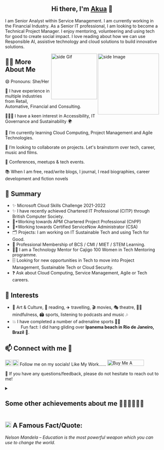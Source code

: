 
<h2 align="center">
Hi there, I'm <a href="https://linktr.ee/aopong" target="_blank" rel="noreferrer">Akua</a> 👋
</h2>

I am Senior Analyst within Service Management. I am currently working in the Financial Industry. As a Senior IT professional, I am looking to become a Technical Project Manager. I enjoy mentoring, volunteering and using tech for good to create social impact. I love reading about how we can use Responsible AI, assistive technology and cloud solutions to build innovative solutions.

<img src="https://github.com/sciencepal/sciencepal/blob/master/assets/life_balance.gif" alt="side Image" align="right" width="200" height="auto" />
<a href="https://ko-fi.com/sciencepal"> <img src="https://media3.giphy.com/media/ZEB6yFbLnhyQf7g3hn/giphy.gif" alt="side Gif" align="right" width="150" height="auto"/> </a>

## 👩‍💼 More About Me

😄 Pronouns: She/Her

🏦 I have experience in multiple industries from Retail, Automative, Financial and Consulting.

👨🏻‍💻 I have a keen interest in Accessibility, IT Governance and Sustainability 🌍

🌱 I’m currently learning Cloud Computing, Project Management and Agile Technologies.

🤝 I’m looking to collaborate on projects. Let's brainstorm over tech, career, music and films.

🍕 Conferences, meetups & tech events.

📚 When I am free, read/write blogs, I journal, I read biographies, career development and fiction novels

## 📜 Summary

- ✨ Microsoft Cloud Skills Challenge 2021-2022
- ✨ I have recently achieved Chartered IT Professional (CITP) through British Computer Society.
- 🤞*Working towards APM Chartered Project Professional (ChPP)
- 🤞*Working towards Certified ServiceNow Administrator (CSA)
- 🗂️ Projects: I am working on IT Sustainable Tech and using Tech for Good.
- 🎉 Professional Membership of BCS / CMI / MIET / STEM Learning.
- 👩‍🏫 I am a Technology Mentor for Cajigo 100 Women in Tech Mentoring programme.
- 🗄️ Looking for new opportunities in Tech to move into Project Management, Sustainable Tech or Cloud Security.
- ❓ Ask about Cloud Computing, Service Management, Agile or Tech careers.

## 🧐 Interests
- 🎨 Art & Culture, 📖 reading, ✈️ travelling, 🎬 movies, 🎭 theatre, 🧘‍♀️ mindfulness, 🏟️ sports, listening to podcasts and music 🎶
- 💥 I have completed a number of adrenaline sports 🧗‍♀️
- &nbsp;&nbsp;<img src="https://github.com/SP-XD/SP-XD/blob/main/images/lightning.gif?raw=true" width="12" />&nbsp;&nbsp;Fun fact: I did hang gliding over  **Ipanema beach in Rio de Janeiro, Brazil** 💖.<br>

## 📫 Connect with me :handshake:

Follow me on my socials! <a href="https://www.linkedin.com/in/akua-opong"><img align="left" src="https://raw.githubusercontent.com/yushi1007/yushi1007/main/images/linkedin.svg" alt="Yu Shi | LinkedIn" width="21px"/></a>
<a href="https://instagram.com/cs41ao"><img align="left" src="https://raw.githubusercontent.com/yushi1007/yushi1007/main/images/instagram.svg" alt="Yu Shi | Instagram" width="21px"/></a>  Like My Work......
<a href="https://www.buymeacoffee.com/akuaopong" target="_blank" rel="noreferrer nofollow">
     <img src="https://cdn.buymeacoffee.com/buttons/default-red.png" alt="Buy Me A Coffee" height="20" width="120" >
    </a>
</br>

💬 If you have any questions/feedback, please do not hesitate to reach out to me!

<details>
     <summary><h2>Some other achievements about me 🎉🎉🎉🎉🎉🎉</h2></summary>
  <br>

## 📖 Education
- 🎓 &nbsp;Bsc (Honours) Computing and IT (University of Surrey)
- 🎯 &nbsp;Achieved MCE: Certified Microsoft Innovative Educator
- 🎯 &nbsp;Achieved Scrum Alliance Certified Scrum Master (CSM)
- 🎯 &nbsp;Achieved Scrum Alliance Certified Product Owner (CSPO)
- 🎯 &nbsp;Achieved ICAgile Certified Professional - Agile Coaching (ICP-ACC)
- 🎯 &nbsp;Achieved AWS Cloud Practitioner through AWS She Skills Programme with Accenture
- 🎯 &nbsp;Completed the Women in Cloud Computing scholarship with Coursera to achieve Microsoft Azure/AI/Data Fundamentals

## 🧰 Technical Skills 💻
- Azure
- AWS
- Jira
- ServiceNow
- Databases
- HTML

## 🗃️ Other Skills
- 👯 Mentoring
- 🧑‍💻Coaching
- ✍🏻 CV and LinkedIn profile revamp

## 📖 Resources
- 📒 Books: Currently reading  [She's in Ctrl](https://aimafidon.com/books/) by Dr Anne-Marie Imafidon, MBE
- 🎧 Podcasts: For downtime listen to [Simon Sinek](https://simonsinek.com/podcast/) and [Brené Brown](https://brenebrown.com/podcasts/)

## 📝 Latest Blog Posts
<!-- BLOG-POST-LIST:START -->
- [Women in Tech Series Interview](https://thetrendycoder.com/women-in-tech-series-interview-with-akua-opong/)
- [STEM Careers for Young people](https://futurefirst.org.uk/stem-careers-advice-for-young-people/)
- [Women in STEM](https://theblackwomenintech.com/story/akua/)
<!-- BLOG-POST-LIST:END -->

</details>

## <img alt="GIF" src="https://github.com/TheDudeThatCode/TheDudeThatCode/blob/master/Assets/hmm.gif" width="20" /> A Famous Fact/Quote:
<i> Nelson Mandela – Education is the most powerful weapon which you can use to change the world.</i>

